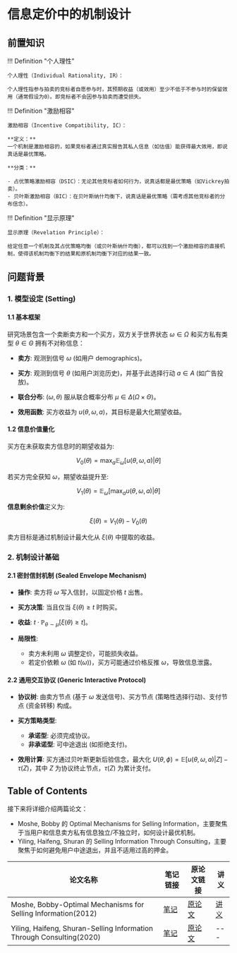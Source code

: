 # 信息定价中的机制设计

## 前置知识

!!! Definition "个人理性"

    个人理性（Individual Rationality, IR）：

    个人理性指参与拍卖的竞标者自愿参与时，其预期收益（或效用）至少不低于不参与时的保留效用（通常假设为0）。即竞标者不会因参与拍卖而遭受损失。

!!! Definition "激励相容"

    激励相容（Incentive Compatibility, IC）：

    **定义：**
    一个机制是激励相容的，如果竞标者通过真实报告其私人信息（如估值）能获得最大效用，即说真话是最优策略。

    **分类：**

    - 占优策略激励相容（DSIC）：无论其他竞标者如何行为，说真话都是最优策略（如Vickrey拍卖）。
    - 贝叶斯激励相容（BIC）：在贝叶斯纳什均衡下，说真话是最优策略（需考虑其他竞标者的分布信念）。

!!! Definition "显示原理"

    显示原理（Revelation Principle）：

    给定任意一个机制及其占优策略均衡（或贝叶斯纳什均衡），都可以找到一个激励相容的直接机制，使得该机制均衡下的结果和原机制均衡下对应的结果一致。

## 问题背景

### 1. 模型设定 (Setting)

#### 1.1 基本框架

研究场景包含一个卖断卖方和一个买方，双方关于世界状态 $\omega \in \Omega$ 和买方私有类型 $\theta \in \Theta$ 拥有不对称信息：

- **卖方**: 观测到信号 $\omega$ (如用户 demographics)。

- **买方**: 观测到信号 $\theta$ (如用户浏览历史)，并基于此选择行动 $a \in A$ (如广告投放)。

- **联合分布**: $(\omega, \theta)$ 服从联合概率分布 $\mu \in \Delta(\Omega \times \Theta)$。

- **效用函数**: 买方收益为 $u(\theta, \omega, a)$，其目标是最大化期望收益。

#### 1.2 信息价值量化

买方在未获取卖方信息时的期望收益为:

$$V_0(\theta) = \max_a \mathbb{E}_\omega [u(\theta, \omega, a) | \theta]$$

若买方完全获知 $\omega$，期望收益提升至:

$$V_1(\theta) = \mathbb{E}_\omega [\max_a u(\theta, \omega, a) | \theta]$$

**信息剩余价值**定义为:

$$\xi(\theta) = V_1(\theta) - V_0(\theta)$$

卖方目标是通过机制设计最大化从 $\xi(\theta)$ 中提取的收益。

### 2. 机制设计基础

#### 2.1 密封信封机制 (Sealed Envelope Mechanism)

- **操作**: 卖方将 $\omega$ 写入信封，以固定价格 $t$ 出售。

- **买方决策**: 当且仅当 $\xi(\theta) \geq t$ 时购买。

- **收益**: $t \cdot \mathbb{P}_{\theta \sim \mu}[\xi(\theta) \geq t]$。

- **局限性**:

    - 卖方未利用 $\omega$ 调整定价，可能损失收益。
    - 若定价依赖 $\omega$ (如 $t(\omega)$)，买方可能通过价格反推 $\omega$，导致信息泄露。

#### 2.2 通用交互协议 (Generic Interactive Protocol)

- **协议树**: 由卖方节点 (基于 $\omega$ 发送信号)、买方节点 (策略性选择行动)、支付节点 (资金转移) 构成。

- **买方策略类型**:
    - **承诺型**: 必须完成协议。
    - **非承诺型**: 可中途退出 (如拒绝支付)。

- **效用计算**: 买方通过贝叶斯更新后验信念，最大化 $U(\theta, \phi) = \mathbb{E}[u(\theta, \omega, a)|Z] - \tau(Z)$，其中 $Z$ 为协议终止节点，$\tau(Z)$ 为累计支付。 

## Table of Contents

接下来将详细介绍两篇论文：

- Moshe, Bobby 的 Optimal Mechanisms for Selling Information，主要聚焦于当用户和信息卖方私有信息独立/不独立时，如何设计最优机制。
- Yiling, Haifeng, Shuran 的 Selling Information Through Consulting，主要聚焦于如何避免用户中途退出，并且不适用过高的押金。

论文名称 | 笔记链接 | 原论文链接 | 讲义
--- | --- | --- | ---
Moshe, Bobby-Optimal Mechanisms for Selling Information(2012) | [笔记](Moshe,Bobby.md) | [原论文](Moshe,Bobby.pdf) | [讲义](slides.pdf)
Yiling, Haifeng, Shuran-Selling Information Through Consulting(2020) | [笔记](Yiling,Haifeng,Shuran.md) | [原论文](Yiling,Haifeng,Shuran.pdf) | ---